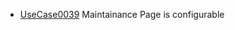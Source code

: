   * [UseCase0039](https://github.com/DomainDrivenArchitecture/ddaRequirement/blob/master/en/requirements/UseCase0039.md) Maintainance Page is configurable